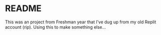 # README

This was an project from Freshman year that I've dug up from my old Replit account (rip). Using this to make something else...
